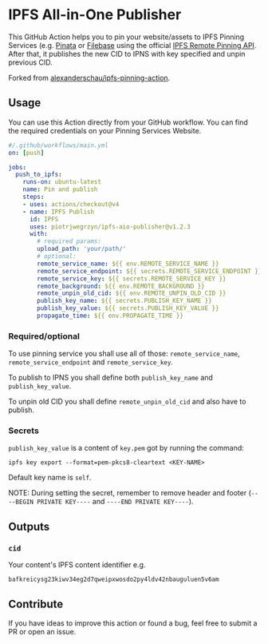 # IPFS All-in-One Publisher

This GitHub Action helps you to pin your website/assets to IPFS Pinning Services (e.g. [Pinata](https://pinata.cloud/documentation#PinningServicesAPI) or [Filebase](https://docs.filebase.com/api-documentation/ipfs-pinning-service-api) using the official [IPFS Remote Pinning API](https://ipfs.github.io/pinning-services-api-spec/). After that, it publishes the new CID to IPNS with key specified and unpin previous CID.

Forked from [alexanderschau/ipfs-pinning-action](https://github.com/alexanderschau/ipfs-pinning-action).

## Usage
You can use this Action directly from your GitHub workflow. You can find the required credentials on your Pinning Services Website.

```yaml
#/.github/workflows/main.yml
on: [push]

jobs:
  push_to_ipfs:
    runs-on: ubuntu-latest
    name: Pin and publish
    steps:
    - uses: actions/checkout@v4
    - name: IPFS Publish
      id: IPFS
      uses: piotrjwegrzyn/ipfs-aio-publisher@v1.2.3
      with:
        # required params:
        upload_path: 'your/path/'
        # optional:
        remote_service_name: ${{ env.REMOTE_SERVICE_NAME }}
        remote_service_endpoint: ${{ secrets.REMOTE_SERVICE_ENDPOINT }}
        remote_service_key: ${{ secrets.REMOTE_SERVICE_KEY }}
        remote_background: ${{ env.REMOTE_BACKGROUND }}
        remote_unpin_old_cid: ${{ env.REMOTE_UNPIN_OLD_CID }}
        publish_key_name: ${{ secrets.PUBLISH_KEY_NAME }}
        publish_key_value: ${{ secrets.PUBLISH_KEY_VALUE }}
        propagate_time: ${{ env.PROPAGATE_TIME }}
```

### Required/optional

To use pinning service you shall use all of those: `remote_service_name`, `remote_service_endpoint` and `remote_service_key`.

To publish to IPNS you shall define both `publish_key_name` and `publish_key_value`.

To unpin old CID you shall define `remote_unpin_old_cid` and also have to publish.

### Secrets

`publish_key_value` is a content of `key.pem` got by running the command:

```
ipfs key export --format=pem-pkcs8-cleartext <KEY-NAME>
```

Default key name is `self`.

NOTE: During setting the secret, remember to remove header and footer (`----BEGIN PRIVATE KEY----` and `----END PRIVATE KEY----`).

## Outputs
### `cid`
Your content's IPFS content identifier e.g.

`bafkreicysg23kiwv34eg2d7qweipxwosdo2py4ldv42nbauguluen5v6am`

## Contribute
If you have ideas to improve this action or found a bug, feel free to submit a PR or open an issue.
